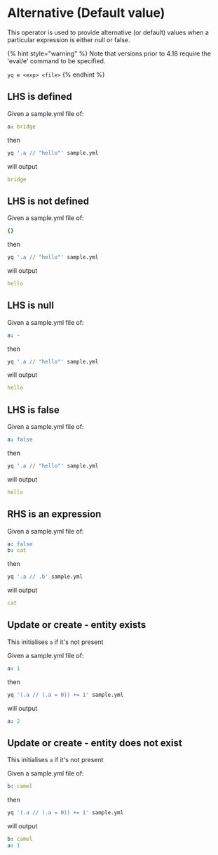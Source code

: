 # Alternative (Default value)

This operator is used to provide alternative (or default) values when a particular expression is either null or false.

{% hint style="warning" %}
Note that versions prior to 4.18 require the 'eval/e' command to be specified.&#x20;

`yq e <exp> <file>`
{% endhint %}

## LHS is defined
Given a sample.yml file of:
```yaml
a: bridge
```
then
```bash
yq '.a // "hello"' sample.yml
```
will output
```yaml
bridge
```

## LHS is not defined
Given a sample.yml file of:
```yaml
{}
```
then
```bash
yq '.a // "hello"' sample.yml
```
will output
```yaml
hello
```

## LHS is null
Given a sample.yml file of:
```yaml
a: ~
```
then
```bash
yq '.a // "hello"' sample.yml
```
will output
```yaml
hello
```

## LHS is false
Given a sample.yml file of:
```yaml
a: false
```
then
```bash
yq '.a // "hello"' sample.yml
```
will output
```yaml
hello
```

## RHS is an expression
Given a sample.yml file of:
```yaml
a: false
b: cat
```
then
```bash
yq '.a // .b' sample.yml
```
will output
```yaml
cat
```

## Update or create - entity exists
This initialises `a` if it's not present

Given a sample.yml file of:
```yaml
a: 1
```
then
```bash
yq '(.a // (.a = 0)) += 1' sample.yml
```
will output
```yaml
a: 2
```

## Update or create - entity does not exist
This initialises `a` if it's not present

Given a sample.yml file of:
```yaml
b: camel
```
then
```bash
yq '(.a // (.a = 0)) += 1' sample.yml
```
will output
```yaml
b: camel
a: 1
```


